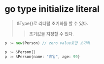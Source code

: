 # go type initialize literal

> &Type{}로 리터럴 초기화를 할 수 있다.
>
> > 초기값을 지정할 수 있다.

```go
p := new(Person) // zero value로만 초기화

p := &Person{}
p := &Person{name: "휴일", age: 99}
```

